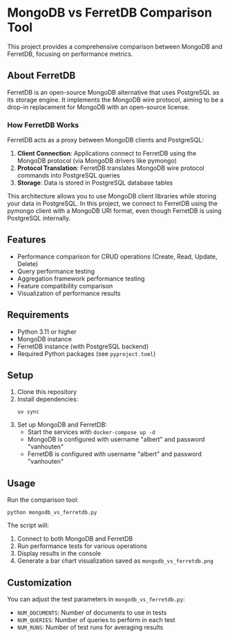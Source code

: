 # MongoDB vs FerretDB Comparison Tool

This project provides a comprehensive comparison between MongoDB and FerretDB, focusing on performance metrics.

## About FerretDB

FerretDB is an open-source MongoDB alternative that uses PostgreSQL as its storage engine. It implements the MongoDB wire protocol, aiming to be a drop-in replacement for MongoDB with an open-source license.

### How FerretDB Works

FerretDB acts as a proxy between MongoDB clients and PostgreSQL:

1. **Client Connection**: Applications connect to FerretDB using the MongoDB protocol (via MongoDB drivers like pymongo)
2. **Protocol Translation**: FerretDB translates MongoDB wire protocol commands into PostgreSQL queries
3. **Storage**: Data is stored in PostgreSQL database tables

This architecture allows you to use MongoDB client libraries while storing your data in PostgreSQL. In this project, we connect to FerretDB using the pymongo client with a MongoDB URI format, even though FerretDB is using PostgreSQL internally.

## Features

- Performance comparison for CRUD operations (Create, Read, Update, Delete)
- Query performance testing
- Aggregation framework performance testing
- Feature compatibility comparison
- Visualization of performance results

## Requirements

- Python 3.11 or higher
- MongoDB instance
- FerretDB instance (with PostgreSQL backend)
- Required Python packages (see `pyproject.toml`)

## Setup

1. Clone this repository
2. Install dependencies:
   ```
   uv sync
   ```
3. Set up MongoDB and FerretDB:
     - Start the services with `docker-compose up -d`
     - MongoDB is configured with username "albert" and password "vanhouten"
     - FerretDB is configured with username "albert" and password "vanhouten"

## Usage

Run the comparison tool:

```
python mongodb_vs_ferretdb.py
```

The script will:
1. Connect to both MongoDB and FerretDB
2. Run performance tests for various operations
3. Display results in the console
4. Generate a bar chart visualization saved as `mongodb_vs_ferretdb.png`

## Customization

You can adjust the test parameters in `mongodb_vs_ferretdb.py`:

- `NUM_DOCUMENTS`: Number of documents to use in tests
- `NUM_QUERIES`: Number of queries to perform in each test
- `NUM_RUNS`: Number of test runs for averaging results
